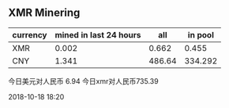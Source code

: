 ## XMR Minering

|currency|mined in last 24 hours|all|in pool|
|---|---|---|---|
|XMR|0.002|0.662|0.455|
|CNY|1.341|486.64|334.292|

今日美元对人民币 6.94	今日xmr对人民币735.39


2018-10-18 18:20